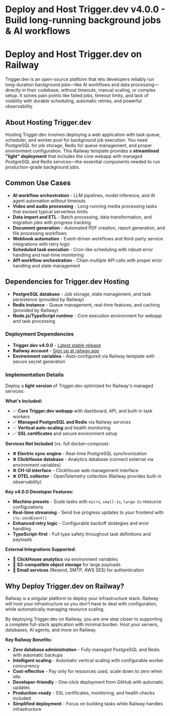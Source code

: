 # Deploy and Host Trigger.dev v4.0.0 - Build long-running background jobs & AI workflows

# Deploy and Host Trigger.dev on Railway

Trigger.dev is an open-source platform that lets developers reliably run long-duration background jobs—like AI workflows and data processing—directly in their codebase, without timeouts, manual scaling, or complex setup. It solves pain points like failed jobs, timeout limits, and lack of visibility with durable scheduling, automatic retries, and powerful observability.

## About Hosting Trigger.dev

Hosting Trigger.dev involves deploying a web application with task queue, scheduler, and worker pool for background job execution. You need PostgreSQL for job storage, Redis for queue management, and proper environment configuration. This Railway template provides a **streamlined "light" deployment** that includes the core webapp with managed PostgreSQL and Redis services—the essential components needed to run production-grade background jobs.

## Common Use Cases

- **AI workflow orchestration** - LLM pipelines, model inference, and AI agent automation without timeouts
- **Video and audio processing** - Long-running media processing tasks that exceed typical serverless limits
- **Data import and ETL** - Batch processing, data transformation, and migration jobs with progress tracking
- **Document generation** - Automated PDF creation, report generation, and file processing workflows
- **Webhook automation** - Event-driven workflows and third-party service integrations with retry logic
- **Scheduled task execution** - Cron-like scheduling with robust error handling and real-time monitoring
- **API workflow orchestration** - Chain multiple API calls with proper error handling and state management

## Dependencies for Trigger.dev Hosting

- **PostgreSQL database** - Job storage, state management, and task persistence (provided by Railway)
- **Redis instance** - Queue management, real-time features, and caching (provided by Railway)
- **Node.js/TypeScript runtime** - Core execution environment for webapp and task processing

### Deployment Dependencies

- **Trigger.dev v4.0.0** - [Latest stable release](https://github.com/triggerdotdev/trigger.dev/releases/tag/trigger.dev%404.0.0)
- **Railway account** - [Sign up at railway.app](https://railway.app)
- **Environment variables** - Auto-configured via Railway template with secure secret generation

### Implementation Details

Deploy a **light version** of Trigger.dev optimized for Railway's managed services:

**What's Included:**
- ✅ **Core Trigger.dev webapp** with dashboard, API, and built-in task workers
- ✅ **Managed PostgreSQL and Redis** via Railway services
- ✅ **Vertical auto-scaling** and health monitoring
- ✅ **SSL certificates** and secure environment setup

**Services Not Included** (vs. full docker-compose):
- ❌ **Electric sync engine** - Real-time PostgreSQL synchronization
- ❌ **ClickHouse database** - Analytics database (connect external via environment variables)
- ❌ **CH-UI interface** - ClickHouse web management interface
- ❌ **OTEL collector** - OpenTelemetry collection (Railway provides built-in observability)

**Key v4.0.0 Developer Features:**
- **Machine presets** - Scale tasks with `micro`, `small-1x`, `large-2x` resource configurations
- **Real-time streaming** - Send live progress updates to your frontend with `ctx.sendEvent()`
- **Enhanced retry logic** - Configurable backoff strategies and error handling
- **TypeScript-first** - Full type safety throughout task definitions and payloads

**External Integrations Supported:**
- 🔗 **ClickHouse analytics** via environment variables
- 🔗 **S3-compatible object storage** for large payloads
- 🔗 **Email services** (Resend, SMTP, AWS SES) for authentication

## Why Deploy Trigger.dev on Railway?

Railway is a singular platform to deploy your infrastructure stack. Railway will host your infrastructure so you don't have to deal with configuration, while automatically managing resource scaling.

By deploying Trigger.dev on Railway, you are one step closer to supporting a complete full-stack application with minimal burden. Host your servers, databases, AI agents, and more on Railway.

**Key Railway Benefits:**
- **Zero database administration** - Fully managed PostgreSQL and Redis with automatic backups
- **Intelligent scaling** - Automatic vertical scaling with configurable worker concurrency
- **Cost-effective** - Pay only for resources used, scale down to zero when idle
- **Developer-friendly** - One-click deployment from GitHub with automatic updates
- **Production-ready** - SSL certificates, monitoring, and health checks included
- **Simplified deployment** - Focus on building tasks while Railway handles infrastructure